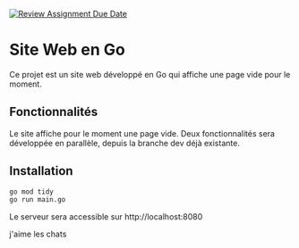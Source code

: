 [![Review Assignment Due Date](https://classroom.github.com/assets/deadline-readme-button-22041afd0340ce965d47ae6ef1cefeee28c7c493a6346c4f15d667ab976d596c.svg)](https://classroom.github.com/a/Kqm1gA2H)
# Site Web en Go

Ce projet est un site web développé en Go qui affiche une page vide pour le moment. 

## Fonctionnalités

Le site affiche pour le moment une page vide. Deux fonctionnalités sera développée en parallèle, depuis la branche dev déjà existante.

## Installation

```bash
go mod tidy
go run main.go
```

Le serveur sera accessible sur http://localhost:8080

j'aime les chats
